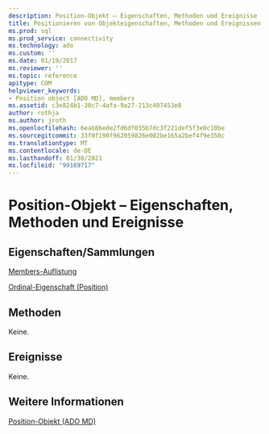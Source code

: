 ```yaml
---
description: Position-Objekt – Eigenschaften, Methoden und Ereignisse
title: Positionieren von Objekteigenschaften, Methoden und Ereignissen | Microsoft-Dokumentation
ms.prod: sql
ms.prod_service: connectivity
ms.technology: ado
ms.custom: ''
ms.date: 01/19/2017
ms.reviewer: ''
ms.topic: reference
apitype: COM
helpviewer_keywords:
- Position object [ADO MD], members
ms.assetid: c3e824b1-30c7-4afa-9a27-213c407453e8
author: rothja
ms.author: jroth
ms.openlocfilehash: 6eab86ede2fd6df035b7dc3f221def5f3e0c10be
ms.sourcegitcommit: 33f0f190f962059826e002be165a2bef4f9e350c
ms.translationtype: MT
ms.contentlocale: de-DE
ms.lasthandoff: 01/30/2021
ms.locfileid: "99169717"
---
```

# <a name="position-object-properties-methods-and-events"></a>Position-Objekt – Eigenschaften, Methoden und Ereignisse
## <a name="propertiescollections"></a>Eigenschaften/Sammlungen  
 [Members-Auflistung](./members-collection-ado-md.md)  
  
 [Ordinal-Eigenschaft (Position)](./ordinal-property-ado-md-position.md)  
  
## <a name="methods"></a>Methoden  
 Keine.  
  
## <a name="events"></a>Ereignisse  
 Keine.  
  
## <a name="see-also"></a>Weitere Informationen  
 [Position-Objekt (ADO MD)](./position-object-ado-md.md)